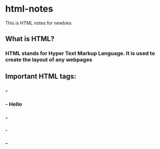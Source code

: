 # html-notes
This is HTML notes for newbies

## What is HTML?
### HTML stands for Hyper Text Markup Language. It is used to create the layout of any webpages

## Important HTML tags:

### - <!DOCTYPE html>
### - <html>Hello</html>
### - <head></head>
#### - <title>New York</title>
### - <body></body>
